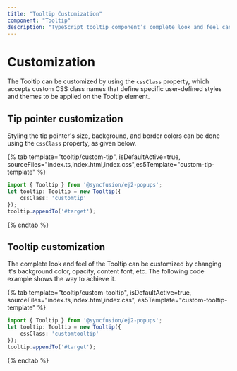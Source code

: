 ```yaml
---
title: "Tooltip Customization"
component: "Tooltip"
description: "TypeScript tooltip component’s complete look and feel can be customized by changing its background color, opacity, content font, etc."
---
```


# Customization

The Tooltip can be customized by using the `cssClass` property, which accepts custom CSS class names that define specific user-defined
 styles and themes to be applied on the Tooltip element.

## Tip pointer customization

Styling the tip pointer's size, background, and border colors can be done using the `cssClass` property, as given below.

{% tab template="tooltip/custom-tip", isDefaultActive=true, sourceFiles="index.ts,index.html,index.css",es5Template="custom-tip-template" %}

```typescript
import { Tooltip } from '@syncfusion/ej2-popups';
let tooltip: Tooltip = new Tooltip({
    cssClass: 'customtip'
});
tooltip.appendTo('#target');

```

{% endtab %}

## Tooltip customization

The complete look and feel of the Tooltip can be customized by changing it's background color, opacity, content font, etc.
 The following code example shows the way to achieve it.

{% tab template="tooltip/custom-tooltip", isDefaultActive=true, sourceFiles="index.ts,index.html,index.css", es5Template="custom-tooltip-template" %}

```typescript
import { Tooltip } from '@syncfusion/ej2-popups';
let tooltip: Tooltip = new Tooltip({
    cssClass: 'customtooltip'
});
tooltip.appendTo('#target');

```

{% endtab %}
